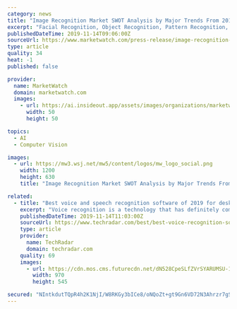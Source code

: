 ```yaml
---
category: news
title: "Image Recognition Market SWOT Analysis by Major Trends From 2019-2025 | Qualcomm, NEC, Google, LTU Technologies"
excerpt: "Facial Recognition, Object Recognition, Pattern Recognition, Optical Character Recognition Segmentation by Application: BFSI, Media & Entertainment, Retail & Consumer Goods, IT & Telecom, Government, Healthcare, Transportation & Logistics, Others North America holds the largest share of the global market. Higher adoption of new and advanced ..."
publishedDateTime: 2019-11-14T09:06:00Z
sourceUrl: https://www.marketwatch.com/press-release/image-recognition-market-swot-analysis-by-major-trends-from-2019-2025-qualcomm-nec-google-ltu-technologies-2019-11-14
type: article
quality: 34
heat: -1
published: false

provider:
  name: MarketWatch
  domain: marketwatch.com
  images:
    - url: https://ai.insideout.app/assets/images/organizations/marketwatch.com-50x50.jpg
      width: 50
      height: 50

topics:
  - AI
  - Computer Vision

images:
  - url: https://mw3.wsj.net/mw5/content/logos/mw_logo_social.png
    width: 1200
    height: 630
    title: "Image Recognition Market SWOT Analysis by Major Trends From 2019-2025 | Qualcomm, NEC, Google, LTU Technologies"

related:
  - title: "Best voice and speech recognition software of 2019 for desktops"
    excerpt: "Voice recognition is a technology that has definitely come of age over the past decade. With everything from Siri, Alexa, and Google Assistant now available for smart homes and smartphones, the ability for computers to accurately recognize and represent ..."
    publishedDateTime: 2019-11-14T11:03:00Z
    sourceUrl: https://www.techradar.com/best/best-voice-recognition-software
    type: article
    provider:
      name: TechRadar
      domain: techradar.com
    quality: 69
    images:
      - url: https://cdn.mos.cms.futurecdn.net/dN528CpeSLfZVrSYARUMSU-1200-80.jpg
        width: 970
        height: 545

secured: "NIntkdutTQpR4h2K1NjI/W8RKGy3bICe8/oNQoZt+gt9Gn6VD72N3Ahrzr7gSZldHOxNBQnvPUki/MXc3JGRLQ+BZjsHiC3selD9cw/BIQmEuLm09/cNA5dFHEUqCtwS+iFaypuES1LXVm9Tvbyr/6fwplsO8re3gbHqaRsMkoAg7c5ufGU4yQ0T6ntr5kfQ5VZkNcaJgRP/wFDIEbKeyGQ0+HtcqzDu4wPJ8S4bRA30JF4RYd6ap2fKzOojOkgVrs7QAQG+eAsDvvTPY22l2w==;kYIGTBSPWG5UaUJk0PCP4g=="
---
```



